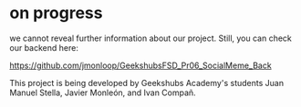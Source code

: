# on progress

we cannot reveal further information about our project. Still, you can check our backend here:

https://github.com/jmonloop/GeekshubsFSD_Pr06_SocialMeme_Back

This project is being developed by Geekshubs Academy's students Juan Manuel Stella, Javier Monleón, and Ivan Compañ. 
